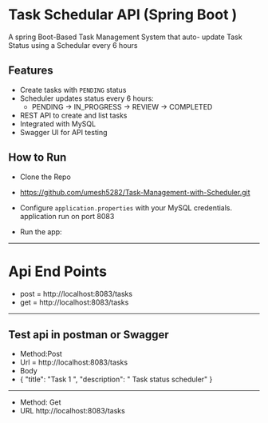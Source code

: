 # Task Schedular API (Spring Boot ) 
A spring Boot-Based Task Management System that auto- update Task Status using a Schedular every 6 hours 

##  Features

- Create tasks with `PENDING` status
- Scheduler updates status every 6 hours:
  - PENDING → IN_PROGRESS → REVIEW → COMPLETED
- REST API to create and list tasks
- Integrated with MySQL
- Swagger UI for API testing
  

## How to Run 
- Clone the Repo
- https://github.com/umesh5282/Task-Management-with-Scheduler.git
   
- Configure `application.properties` with your MySQL credentials.  application run on port 8083
- Run the app:
-----------------------------------------------------------------------------------------------
# Api End Points 
- post  = http://localhost:8083/tasks
- get  =  http://localhost:8083/tasks
------------------------------------------------------------------------------------------------
## Test api in postman or Swagger 
- Method:Post
- Url = http://localhost:8083/tasks
- Body
- {
  "title": "Task 1 ",
  "description": " Task status scheduler" }

----------------------------------------------------------------------------------------
- Method: Get
- URL http://localhost:8083/tasks
